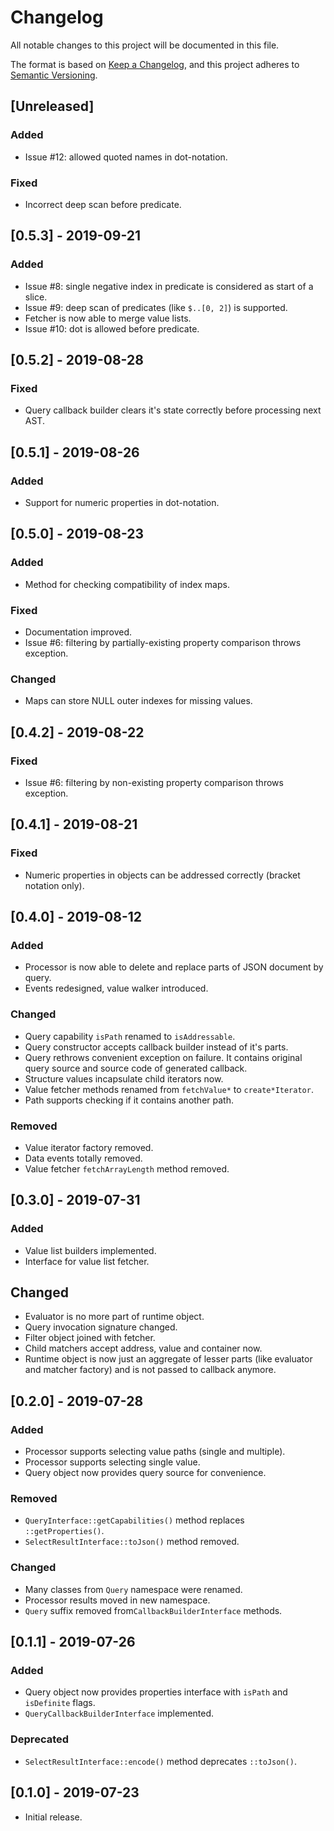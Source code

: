 # Changelog
All notable changes to this project will be documented in this file.

The format is based on [Keep a Changelog](https://keepachangelog.com/en/1.0.0/),
and this project adheres to [Semantic Versioning](https://semver.org/spec/v2.0.0.html).

## [Unreleased]
### Added
- Issue #12: allowed quoted names in dot-notation.
### Fixed
- Incorrect deep scan before predicate.

## [0.5.3] - 2019-09-21
### Added
- Issue #8: single negative index in predicate is considered as start of a slice.
- Issue #9: deep scan of predicates (like `$..[0, 2]`) is supported.
- Fetcher is now able to merge value lists.
- Issue #10: dot is allowed before predicate.

## [0.5.2] - 2019-08-28
### Fixed
- Query callback builder clears it's state correctly before processing next AST.

## [0.5.1] - 2019-08-26
### Added
- Support for numeric properties in dot-notation.

## [0.5.0] - 2019-08-23
### Added
- Method for checking compatibility of index maps.
### Fixed
- Documentation improved.
- Issue #6: filtering by partially-existing property comparison throws exception.
### Changed
- Maps can store NULL outer indexes for missing values.

## [0.4.2] - 2019-08-22
### Fixed
- Issue #6: filtering by non-existing property comparison throws exception. 

## [0.4.1] - 2019-08-21
### Fixed
- Numeric properties in objects can be addressed correctly (bracket notation only).

## [0.4.0] - 2019-08-12
### Added
- Processor is now able to delete and replace parts of JSON document by query.
- Events redesigned, value walker introduced.
### Changed
- Query capability `isPath` renamed to `isAddressable`. 
- Query constructor accepts callback builder instead of it's parts.
- Query rethrows convenient exception on failure. It contains original query source and source code of generated callback.
- Structure values incapsulate child iterators now.
- Value fetcher methods renamed from `fetchValue*` to `create*Iterator`.
- Path supports checking if it contains another path.
### Removed
- Value iterator factory removed.
- Data events totally removed.
- Value fetcher `fetchArrayLength` method removed.

## [0.3.0] - 2019-07-31
### Added
- Value list builders implemented.
- Interface for value list fetcher.
## Changed
- Evaluator is no more part of runtime object.
- Query invocation signature changed.
- Filter object joined with fetcher.
- Child matchers accept address, value and container now.
- Runtime object is now just an aggregate of lesser parts (like evaluator and matcher factory) and is not passed to callback anymore.

## [0.2.0] - 2019-07-28
### Added
- Processor supports selecting value paths (single and multiple).
- Processor supports selecting single value.
- Query object now provides query source for convenience.
### Removed
- `QueryInterface::getCapabilities()` method replaces `::getProperties()`.
- `SelectResultInterface::toJson()` method removed.
### Changed
- Many classes from `Query` namespace were renamed.
- Processor results moved in new namespace.
- `Query` suffix removed from`CallbackBuilderInterface` methods.

## [0.1.1] - 2019-07-26
### Added
- Query object now provides properties interface with `isPath` and `isDefinite` flags.
- `QueryCallbackBuilderInterface` implemented.
### Deprecated
- `SelectResultInterface::encode()` method deprecates `::toJson()`.

## [0.1.0] - 2019-07-23
- Initial release.